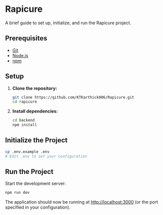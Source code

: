 # Rapicure

A brief guide to set up, initialize, and run the Rapicure project.

## Prerequisites

- [Git](https://git-scm.com/)
- [Node.js](https://nodejs.org/)
- [npm](https://www.npmjs.com/)

## Setup

1. **Clone the repository:**

   ```bash
   git clone https://github.com/KTKarthick006/Rapicure.git
   cd rapicure
   ```

2. **Install dependencies:**
   ```bash
   cd backend
   npm install
   ```

## Initialize the Project

```bash
cp .env.example .env
# Edit .env to set your configuration
```

## Run the Project

Start the development server:

```bash
npm run dev
```

The application should now be running at [http://localhost:3000](http://localhost:3000) (or the port specified in your configuration).
